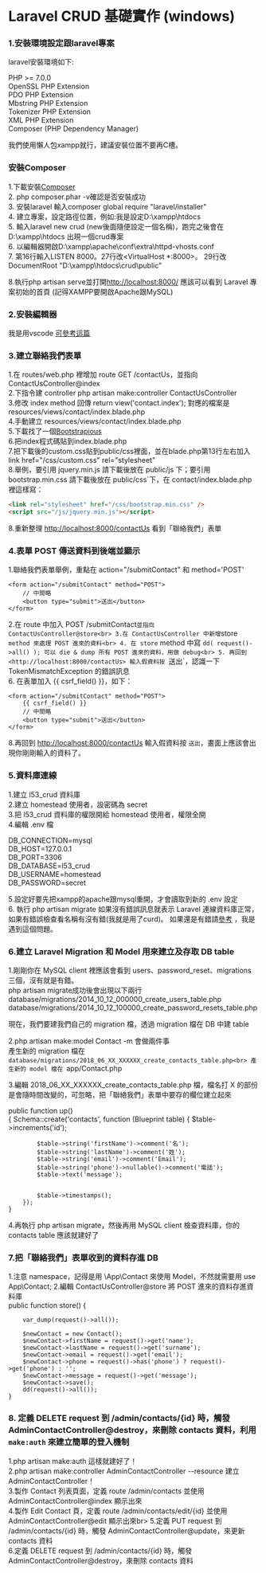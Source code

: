 # Laravel CRUD 基礎實作 (windows)

### 1.安裝環境設定跟laravel專案

laravel安裝環境如下:

PHP >= 7.0.0<br>
OpenSSL PHP Extension<br>
PDO PHP Extension<br>
Mbstring PHP Extension<br>
Tokenizer PHP Extension<br>
XML PHP Extension<br>
Composer (PHP Dependency Manager)<br>

我們使用懶人包xampp就行，建議安裝位置不要再C槽。<br>

### 安裝Composer<br>
1.下載安裝[Composer](https://getcomposer.org/download/)<br>
2. php composer.phar -v確認是否安裝成功<br>
3. 安裝laravel  輸入composer global require "laravel/installer"<br>
4. 建立專案，設定路徑位置，例如:我是設定D:\xampp\htdocs<br>
5. 輸入laravel new crud (new後面隨便設定一個名稱)，跑完之後會在D:\xampp\htdocs 出現一個crud專案<br>
6. 以編輯器開啟D:\xampp\apache\conf\extra\httpd-vhosts.conf<br>
7. 第16行輸入LISTEN 8000。27行改<VirtualHost *:8000>。 
       29行改DocumentRoot "D:\xampp\htdocs\crud\public"<br>
       
8.執行php artisan serve並打開<http://localhost:8000/> 應該可以看到 Laravel 專案初始的首頁 (記得XAMPP要開啟Apache跟MySQL)<br>

### 2.安裝編輯器
我是用vscode  [可參考這篇](https://dometi.com.tw/blog/laravel-beginner-04)<br>


### 3.建立聯絡我們表單

1.在 routes/web.php 裡增加 route GET /contactUs，並指向 ContactUsController@index<br>
2.下指令建 controller  php artisan make:controller ContactUsController<br>
3.修改 index method 回傳 return view('contact.index'); 對應的檔案是 resources/views/contact/index.blade.php<br>
4.手動建立 resources/views/contact/index.blade.php<br>
5.下載找了一個[Bootstrapious](https://bootstrapious.com/p/how-to-build-a-working-bootstrap-contact-form)<br>
6.把index程式碼貼到index.blade.php<br>
7.把下載後的custom.css貼到public/css裡面，並在blade.php第13行左右加入link href="/css/custom.css" rel="stylesheet"<br>
8.舉例，要引用 jquery.min.js 請下載後放在 public/js 下；要引用 bootstrap.min.css 請下載後放在 public/css`下，在 contact/index.blade.php 裡這樣寫：
``` html
<link rel="stylesheet" href="/css/bootstrap.min.css" />
<script src="/js/jquery.min.js"></script>
```

8.重新整理 <http://localhost:8000/contactUs> 看到「聯絡我們」表單<br>


### 4.表單 POST 傳送資料到後端並顯示


1.聯絡我們表單舉例，重點在 action="/submitContact" 和 method='POST'
```
<form action="/submitContact" method="POST">
    // 中間略
    <button type="submit">送出</button>
</form>
```
2.在 route 中加入 POST /submitContact` 並指向 ContactUsController@store<br>
3.在 ContactUsController 中新增 `store` method 來處理 POST 進來的資料<br>
4. 在 store` method 中寫 `dd( request()->all() ); 可以 die & dump 所有 POST 進來的資料，用做 debug<br>
5. 再回到 <http://localhost:8000/contactUs> 輸入假資料按 `送出`，認識一下 TokenMismatchException 的錯誤訊息<br>
6. 在表單加入 {{ csrf_field() }}，如下：
```
<form action="/submitContact" method="POST">
    {{ csrf_field() }}
    // 中間略
    <button type="submit">送出</button>
</form>
```

8.再回到 <http://localhost:8000/contactUs> 輸入假資料按 `送出`，畫面上應該會出現你剛剛輸入的資料了。<br>

### 5.資料庫連線

1.建立 l53_crud 資料庫<br>
2.建立 homestead 使用者，設密碼為 secret<br>
3.把 l53_crud 資料庫的權限開給 homestead 使用者，權限全開<br>
4.編輯 .env 檔<br>

DB_CONNECTION=mysql<br>
DB_HOST=127.0.0.1<br>
DB_PORT=3306<br>
DB_DATABASE=l53_crud<br>
DB_USERNAME=homestead<br>
DB_PASSWORD=secret<br>

5.設定好要先把xampp的apache跟mysql重開，才會讀取到新的 .env 設定<br>
6. 執行 php artisan migrate 如果沒有錯誤訊息就表示 Laravel 連線資料庫正常，如果有錯誤檢查看名稱有沒有錯(我就是用了curd)。
如果還是有錯請[參考](https://phperzh.com/articles/2447) ，我是遇到這個問題。<br>

### 6.建立 Laravel Migration 和 Model 用來建立及存取 DB table

1.剛剛你在 MySQL client 裡應該會看到 users、password\_reset、migrations 三個，沒有就是有錯。<br>
php artisan migrate成功後會出現以下兩行<br>
database/migrations/2014_10_12_000000_create_users_table.php<br>
database/migrations/2014_10_12_100000_create_password_resets_table.php<br>

現在，我們要建我們自己的 migration 檔，透過 migration 檔在 DB 中建 table<br>
 
2.php artisan make:model Contact -m 會做兩件事<br>
    產生新的 migration 檔在 `database/migrations/2018_06_XX_XXXXXX_create_contacts_table.php<br>
    產生新的 model 檔在 `app/Contact.php<br>
    
3.編輯 2018_06_XX_XXXXXX_create_contacts_table.php 檔，檔名打 X 的部份是會隨時間改變的，可忽略，把「聯絡我們」表單中要存的欄位建立起來<br>

public function up()<br>
    {
        Schema::create('contacts', function (Blueprint 
        table) {
            $table->increments('id');

            $table->string('firstName')->comment('名');
            $table->string('lastName')->comment('姓');
            $table->string('email')->comment('Email');
            $table->string('phone')->nullable()->comment('電話');
            $table->text('message');


            $table->timestamps();
        });
    }
    
4.再執行  php artisan migrate，然後再用 MySQL client 檢查資料庫，你的 contacts table 應該就建好了

### 7.把「聯絡我們」表單收到的資料存進 DB

1.注意 namespace，記得是用 \App\Contact 來使用 Model，不然就需要用 use App\Contact;
2.編輯 ContactUsController@store 將 POST 進來的資料存進資料庫<br>
public function store()
    {
        
        var_dump(request()->all());

        $newContact = new Contact();
        $newContact->firstName = request()->get('name');
        $newContact->lastName = request()->get('surname');
        $newContact->email = request()->get('email');
        $newContact->phone = request()->has('phone') ? request()->get('phone') : '';
        $newContact->message = request()->get('message');
        $newContact->save();
        dd(request()->all());
    }
    
    
    
### 8.  定義 DELETE request 到 /admin/contacts/{id} 時，觸發 AdminContactController@destroy，來刪除 contacts 資料，利用 `make:auth` 來建立簡單的登入機制


1.php artisan make:auth 這樣就建好了！ <br>
2.php artisan make:controller AdminContactController --resource 建立 AdminContactController！ <br>
3.製作 Contact 列表頁面，定義 route /admin/contacts 並使用 AdminContactController@index 顯示出來<br>
4.製作 Edit Contact 頁，定義 route /admin/contacts/edit/{id} 並使用 AdminContactController@edit 顯示出來br>
5.定義 PUT request 到 /admin/contacts/{id} 時，觸發 AdminContactController@update，來更新 contacts 資料<br>
6.定義 DELETE request 到 /admin/contacts/{id} 時，觸發 AdminContactController@destroy，來刪除 contacts 資料<br>



